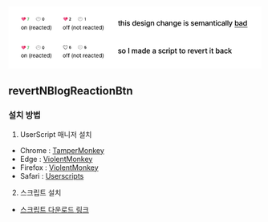 ![banner](./assets/banner.webp)

## revertNBlogReactionBtn

### 설치 방법

1. UserScript 매니저 설치

- Chrome : [TamperMonkey](https://chromewebstore.google.com/detail/tampermonkey/dhdgffkkebhmkfjojejmpbldmpobfkfo)
- Edge : [ViolentMonkey](https://microsoftedge.microsoft.com/addons/detail/violentmonkey/eeagobfjdenkkddmbclomhiblgggliao)
- Firefox : [ViolentMonkey](https://addons.mozilla.org/ko/firefox/addon/violentmonkey/)
- Safari : [Userscripts](https://apps.apple.com/us/app/userscripts/id1463298887)

2. 스크립트 설치

- [스크립트 다운로드 링크](https://raw.githubusercontent.com/potatosalad775/revertNBlogReactionBtn/main/revertNBlogReactionBtn.user.js)